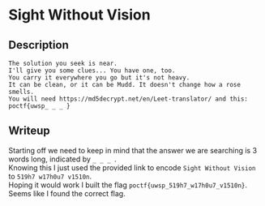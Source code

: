 # Sight Without Vision

## Description
```
The solution you seek is near. 
I'll give you some clues... You have one, too. 
You carry it everywhere you go but it's not heavy. 
It can be clean, or it can be Mudd. It doesn't change how a rose smells. 
You will need https://md5decrypt.net/en/Leet-translator/ and this: poctf{uwsp_ _ _ }
```

## Writeup

Starting off we need to keep in mind that the answer we are searching is 3 words long, indicated by `_ _ _ `. <br/>
Knowing this I just used the provided link to encode `Sight Without Vision` to `519h7 w17h0u7 v1510n`. <br/>
Hoping it would work I built the flag `poctf{uwsp_519h7_w17h0u7_v1510n}`. <br/>
Seems like I found the correct flag. 
